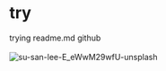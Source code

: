 # try
trying readme.md github <br><br>
![su-san-lee-E_eWwM29wfU-unsplash](https://github.com/avirajkale50/try/assets/125662965/1d924016-e895-41e6-973e-2ba486af6519)
